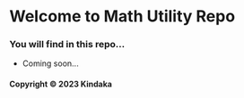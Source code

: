 # Welcome to Math Utility Repo
### You will find in this repo...
* Coming soon...

#### Copyright &#169; 2023 Kindaka